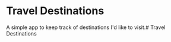 # Travel Destinations

A simple app to keep track of destinations I'd like to visit.# Travel Destinations

